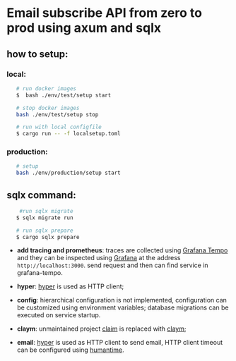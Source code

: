 # Email subscribe API from zero to prod using axum and sqlx

## how to setup:

### local:

```bash
   # run docker images
   $  bash ./env/test/setup start

   # stop docker images
   bash ./env/test/setup stop

   # run with local configfile
   $ cargo run -- -f localsetup.toml

```

### production:

```bash
   # setup
   bash ./env/production/setup start
```

## sqlx command:

```bash
    #run sqlx migrate
   $ sqlx migrate run

   # run sqlx prepare
   $ cargo sqlx prepare
```

- **add tracing and prometheus**: traces are collected using [Grafana Tempo](https://grafana.com/oss/tempo/) and they can be inspected using [Grafana](https://grafana.com/) at the address `http://localhost:3000`. send request and then can find service in grafana-tempo.

- **hyper**: [hyper](https://crates.io/crates/hyper) is used as HTTP client;

- **config**: hierarchical configuration is not implemented, configuration can be customized using environment variables; database migrations can be executed on service startup.

- **claym**: unmaintained project [claim](https://crates.io/crates/claim) is replaced with [claym](https://crates.io/crates/claym);

- **email**: [hyper](https://crates.io/crates/hyper) is used as HTTP client to send email, HTTP client timeout can be configured using [humantime](https://crates.io/crates/humantime).

